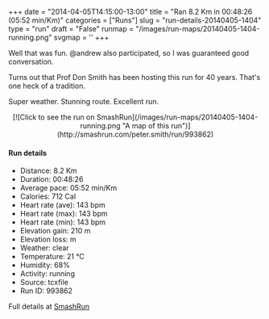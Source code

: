 +++
date = "2014-04-05T14:15:00-13:00"
title = "Ran 8.2 Km in 00:48:26 (05:52 min/Km)"
categories = ["Runs"]
slug = "run-details-20140405-1404"
type = "run"
draft = "False"
runmap = "/images/run-maps/20140405-1404-running.png"
svgmap = '<polyline points="99 62, 95 64, 89 57, 92 48, 91 43, 93 33, 83 29, 80 23, 68 18, 58 23, 42 21, 41 22, 42 30, 46 36, 42 40, 37 44, 31 45, 27 43, 17 41, 13 42, 0 48, 0 51, 1 54, 2 55, 5 56, 10 55, 16 60, 16 65, 14 68, 16 71, 23 76, 25 78, 36 81, 46 82, 76 80, 79 79, 85 74, 98 75, 100 72, 96 65, 99 63">'
+++

Well that was fun. @andrew also participated, so I was guaranteed good conversation.  

Turns out that Prof Don Smith has been hosting this run for 40 years. That's one heck of a tradition. 

Super weather. Stunning route. Excellent run. 



<!--more-->

<center>
[![Click to see the run on SmashRun](/images/run-maps/20140405-1404-running.png "A map of this run")](http://smashrun.com/peter.smith/run/993862)
</center>

#### Run details

* Distance: 8.2 Km
* Duration: 00:48:26
* Average pace: 05:52 min/Km
* Calories: 712 Cal
* Heart rate (ave): 143 bpm
* Heart rate (max): 143 bpm
* Heart rate (min): 143 bpm
* Elevation gain: 210 m
* Elevation loss:  m
* Weather: clear
* Temperature: 21 &deg;C
* Humidity: 68%
* Activity: running
* Source: tcxfile
* Run ID: 993862

Full details at [SmashRun](http://smashrun.com/peter.smith/run/993862)